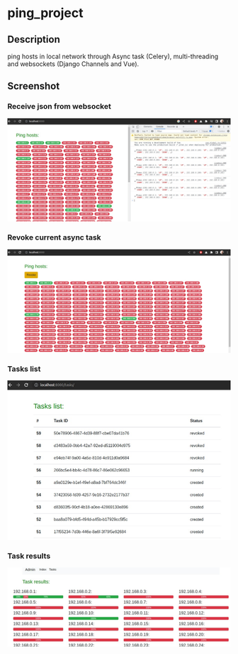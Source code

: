 # ping_project

## Description
ping hosts in local network through Async task (Celery), multi-threading and websockets (Django Channels and Vue).

## Screenshot

### Receive json from websocket
![Ping App](img/ping_hosts.jpeg "Optional Title")

### Revoke current async task
![Ping App](img/ping_hosts_2.jpeg "Optional Title")

### Tasks list
![Tasks List](img/tasks_list.jpeg "Tasks List")

### Task results
![Task Results](img/task_results.jpeg "Task Results")